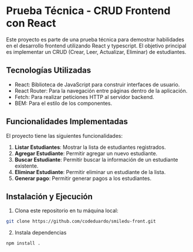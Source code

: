 # Prueba Técnica - CRUD Frontend con React

Este proyecto es parte de una prueba técnica para demostrar habilidades en el desarrollo frontend utilizando React y typescript. El objetivo principal es implementar un CRUD (Crear, Leer, Actualizar, Eliminar) de estudiantes.

## Tecnologías Utilizadas

- React: Biblioteca de JavaScript para construir interfaces de usuario.
- React Router: Para la navegación entre páginas dentro de la aplicación.
- Fetch: Para realizar peticiones HTTP al servidor backend.
- BEM: Para el estilo de los componentes.

## Funcionalidades Implementadas

El proyecto tiene las siguientes funcionalidades:

1. **Listar Estudiantes**: Mostrar la lista de estudiantes registrados.
2. **Agregar Estudiante**: Permitir agregar un nuevo estudiante.
3. **Buscar Estudiante**: Permitir buscar la información de un estudiante existente.
4. **Eliminar Estudiante**: Permitir eliminar un estudiante de la lista.
5. **Generar pago**: Permitir generar pagos a los estudiantes.

## Instalación y Ejecución

1. Clona este repositorio en tu máquina local:

```bash
git clone https://github.com/codeduardo/smiledu-front.git
```

2. Instala dependencias

```bash
npm install .
```
